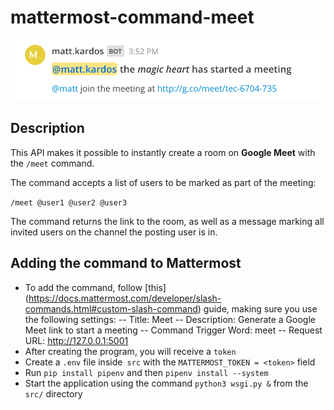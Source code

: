 # mattermost-command-meet

![screenshot](https://github.com/nest-matt/mattermost-command-meet/blob/tec/screenshots/screenshot.png)

## Description

This API makes it possible to instantly create a room on **Google Meet** with the `/meet` command.

The command accepts a list of users to be marked as part of the meeting:

``
/meet @user1 @user2 @user3
``

The command returns the link to the room, as well as a message marking all invited users on the channel the posting user is in.

## Adding the command to Mattermost

- To add the command, follow [this] (https://docs.mattermost.com/developer/slash-commands.html#custom-slash-command) guide, making sure you use the following settings:
-- Title: Meet
-- Description: Generate a Google Meet link to start a meeting
-- Command Trigger Word: meet
-- Request URL: http://127.0.0.1:5001
- After creating the program, you will receive a `token`
- Create a `.env` file inside` src` with the `MATTERMOST_TOKEN = <token>` field
- Run `pip install pipenv` and then `pipenv install --system` 
- Start the application using the command `python3 wsgi.py &` from the `src/` directory